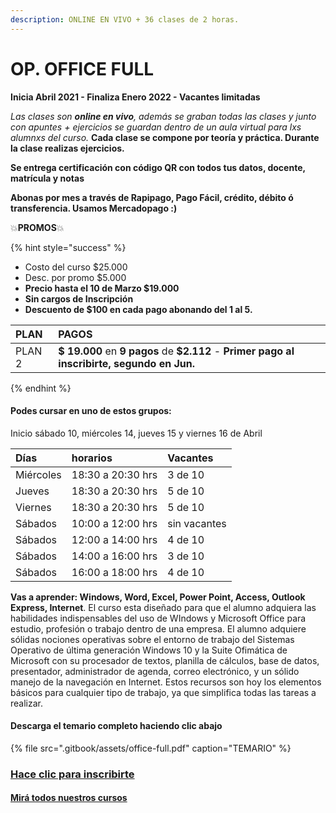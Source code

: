 ```yaml
---
description: ONLINE EN VIVO + 36 clases de 2 horas.
---
```


# OP. OFFICE FULL

**Inicia Abril 2021 - Finaliza Enero 2022 - Vacantes limitadas**

_Las clases son **online en vivo**, además se graban todas las clases y  junto con apuntes + ejercicios se guardan dentro de un aula virtual para lxs alumnxs del curso._ **Cada clase se compone por teoría y práctica. Durante la clase realizas ejercicios.** 

**Se entrega certificación con código QR con todos tus datos, docente, matrícula y notas**

**Abonas por mes a través de Rapipago, Pago Fácil, crédito, débito ó transferencia. Usamos Mercadopago :\)** 

💥**PROMOS**💥 

{% hint style="success" %}
* Costo del curso $25.000
* Desc. por promo $5.000
* **Precio hasta el 10 de Marzo $19.000**
* **Sin cargos de Inscripción**
* **Descuento de $100 en cada pago abonando del 1 al 5.** 

| PLAN | PAGOS |
| :--- | :--- |
| PLAN 2 | **$ 19.000** en **9 pagos** de **$2.112** - **Primer pago al inscribirte, segundo en Jun.** |
{% endhint %}

#### Podes cursar en uno de estos grupos:

Inicio sábado 10, miércoles 14, jueves 15 y viernes 16 de Abril

| Días | horarios | Vacantes |
| :--- | :--- | :--- |
| Miércoles | 18:30 a 20:30 hrs | 3 de 10 |
| Jueves | 18:30 a 20:30 hrs | 5 de 10 |
| Viernes | 18:30 a 20:30 hrs | 5 de 10 |
| Sábados | 10:00 a 12:00 hrs | sin vacantes |
| Sábados | 12:00 a 14:00 hrs | 4 de 10 |
| Sábados | 14:00 a 16:00 hrs | 3 de 10 |
| Sábados | 16:00 a 18:00 hrs | 4 de 10 |

**Vas a aprender: Windows, Word, Excel, Power Point, Access, Outlook Express, Internet**. El curso esta diseñado para que el alumno adquiera las habilidades indispensables del uso de WIndows y Microsoft Office para estudio, profesión o trabajo dentro de una empresa. El alumno adquiere sólidas nociones operativas sobre el entorno de trabajo del Sistemas Operativo de última generación Windows 10 y la Suite Ofimática de Microsoft con su procesador de textos, planilla de cálculos, base de datos, presentador, administrador de agenda, correo electrónico, y un sólido manejo de la navegación en Internet. Estos recursos son hoy los elementos básicos para cualquier tipo de trabajo, ya que simplifica todas las tareas a realizar.

#### Descarga el temario completo haciendo clic abajo

{% file src=".gitbook/assets/office-full.pdf" caption="TEMARIO" %}

### [Hace clic para inscribirte](http://wa.me/5491164622877?text=Me%20interesa%20el%20curso%20de%20Office%20Full)

#### [Mirá todos nuestros cursos](./)

